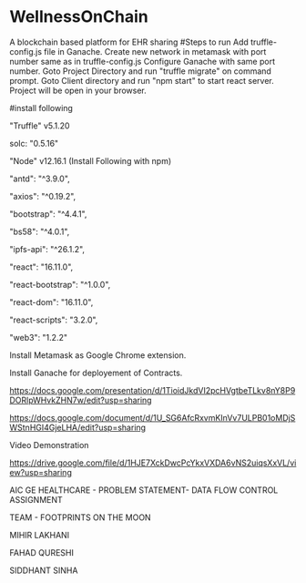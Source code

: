 # WellnessOnChain
A blockchain based platform for EHR sharing
#Steps to run
Add truffle-config.js file in Ganache.
Create new network in metamask with port number same as in truffle-config.js
Configure Ganache with same port number.
Goto Project Directory and run "truffle migrate" on command prompt.
Goto Client directory and run "npm start" to start react server.
Project will be open in your browser.

#install following

"Truffle" v5.1.20

solc: "0.5.16"

"Node" v12.16.1 (Install Following with npm)

"antd": "^3.9.0",

"axios": "^0.19.2",

"bootstrap": "^4.4.1",

"bs58": "^4.0.1",

"ipfs-api": "^26.1.2",

"react": "16.11.0",

"react-bootstrap": "^1.0.0",

"react-dom": "16.11.0",

"react-scripts": "3.2.0",

"web3": "1.2.2"

Install Metamask as Google Chrome extension.

Install Ganache for deployement of Contracts.

https://docs.google.com/presentation/d/1TioidJkdVI2pcHVgtbeTLkv8nY8P9DORlpWHvkZHN7w/edit?usp=sharing

https://docs.google.com/document/d/1U_SG6AfcRxvmKInVv7ULPB01oMDjSWStnHGI4GjeLHA/edit?usp=sharing

Video Demonstration

https://drive.google.com/file/d/1HJE7XckDwcPcYkxVXDA6vNS2uiqsXxVL/view?usp=sharing

AIC GE HEALTHCARE - PROBLEM STATEMENT- DATA FLOW CONTROL ASSIGNMENT

TEAM - FOOTPRINTS ON THE MOON
   
   MIHIR LAKHANI
   
   FAHAD QURESHI
   
   SIDDHANT SINHA
